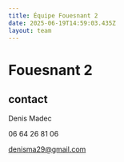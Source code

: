 ```yaml
---
title: Équipe Fouesnant 2
date: 2025-06-19T14:59:03.435Z
layout: team
---
```


# Fouesnant 2



## contact 

Denis Madec

06 64 26 81 06

denisma29@gmail.com

